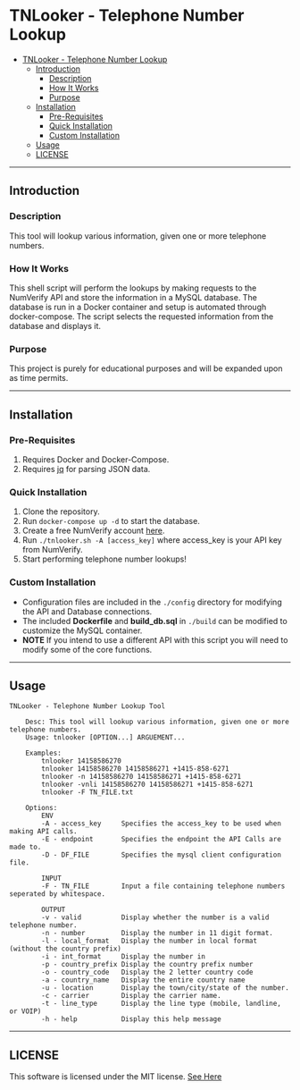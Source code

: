 
# TNLooker - Telephone Number Lookup

- [TNLooker - Telephone Number Lookup](#tnlooker---telephone-number-lookup)
  - [Introduction](#introduction)
    - [Description](#description)
    - [How It Works](#how-it-works)
    - [Purpose](#purpose)
  - [Installation](#installation)
    - [Pre-Requisites](#pre-requisites)
    - [Quick Installation](#quick-installation)
    - [Custom Installation](#custom-installation)
  - [Usage](#usage)
  - [LICENSE](#license)

---
## Introduction 

### Description 
This tool will lookup various information, given one or more telephone numbers.

### How It Works
This shell script will perform the lookups by making requests to the NumVerify API and store the information in a MySQL database. The database is run in a Docker container and setup is automated through docker-compose. The script selects the requested information from the database and displays it. 

### Purpose
This project is purely for educational purposes and will be expanded upon as time permits. 

---
## Installation
### Pre-Requisites
1. Requires Docker and Docker-Compose. 
2. Requires [jq][2] for parsing JSON data. 

### Quick Installation
1. Clone the repository.
2. Run `docker-compose up -d` to start the database.
3. Create a free NumVerify account [here][1].
4. Run `./tnlooker.sh -A [access_key]` where access_key is your API key from NumVerify.
5. Start performing telephone number lookups! 

### Custom Installation
* Configuration files are included in the `./config` directory for modifying the API and Database connections. 
* The included **Dockerfile** and **build_db.sql** in `./build` can be modified to customize the MySQL container.
* **NOTE** If you intend to use a different API with this script you will need to modify some of the core functions. 

[1]: https://numverify.com/product
[2]: https://linuxcommandlibrary.com/man/jq
[3]: https://github.com/Insecure88/tnlooker/blob/master/LICENSE

---

## Usage
```
TNLooker - Telephone Number Lookup Tool

    Desc: This tool will lookup various information, given one or more telephone numbers. 
    Usage: tnlooker [OPTION...] ARGUEMENT...

    Examples:
        tnlooker 14158586270
        tnlooker 14158586270 14158586271 +1415-858-6271
        tnlooker -n 14158586270 14158586271 +1415-858-6271
        tnlooker -vnli 14158586270 14158586271 +1415-858-6271
        tnlooker -F TN_FILE.txt

    Options:
        ENV
        -A - access_key     Specifies the access_key to be used when making API calls.
        -E - endpoint       Specifies the endpoint the API Calls are made to.
        -D - DF_FILE        Specifies the mysql client configuration file.

        INPUT
        -F - TN_FILE        Input a file containing telephone numbers seperated by whitespace.

        OUTPUT
        -v - valid          Display whether the number is a valid telephone number.
        -n - number         Display the number in 11 digit format.
        -l - local_format   Display the number in local format (without the country prefix)
        -i - int_format     Display the number in
        -p - country_prefix Display the country prefix number
        -o - country_code   Display the 2 letter country code
        -a - country_name   Display the entire country name
        -u - location       Display the town/city/state of the number.
        -c - carrier        Display the carrier name.
        -t - line_type      Display the line type (mobile, landline, or VOIP)
        -h - help           Display this help message
```

---
## LICENSE
This software is licensed under the MIT license. [See Here][3]